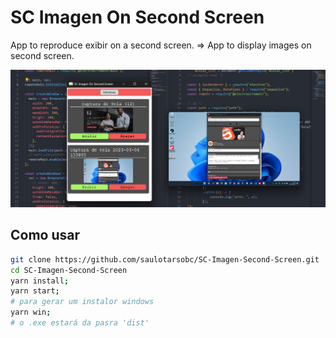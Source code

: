 # SC Imagen On Second Screen

App to reproduce exibir on a second screen. => App to display images on second screen.

![1679597803538](image/README/1679597803538.png)

## Como usar

```bash
git clone https://github.com/saulotarsobc/SC-Imagen-Second-Screen.git
cd SC-Imagen-Second-Screen
yarn install;
yarn start;
# para gerar um instalor windows
yarn win;
# o .exe estará da pasra 'dist'
```
